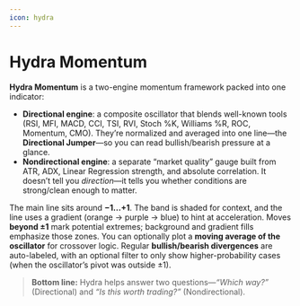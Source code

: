 ```yaml
---
icon: hydra
---
```


# Hydra Momentum

**Hydra Momentum** is a two-engine momentum framework packed into one indicator:

* **Directional engine**: a composite oscillator that blends well-known tools (RSI, MFI, MACD, CCI, TSI, RVI, Stoch %K, Williams %R, ROC, Momentum, CMO). They’re normalized and averaged into one line—the **Directional Jumper**—so you can read bullish/bearish pressure at a glance.
* **Nondirectional engine**: a separate “market quality” gauge built from ATR, ADX, Linear Regression strength, and absolute correlation. It doesn’t tell you _direction_—it tells you whether conditions are strong/clean enough to matter.

The main line sits around **−1…+1**. The band is shaded for context, and the line uses a gradient (orange → purple → blue) to hint at acceleration. Moves **beyond ±1** mark potential extremes; background and gradient fills emphasize those zones. You can optionally plot a **moving average of the oscillator** for crossover logic. Regular **bullish/bearish divergences** are auto-labeled, with an optional filter to only show higher-probability cases (when the oscillator’s pivot was outside ±1).

> **Bottom line:** Hydra helps answer two questions—_“Which way?”_ (Directional) and _“Is this worth trading?”_ (Nondirectional).
